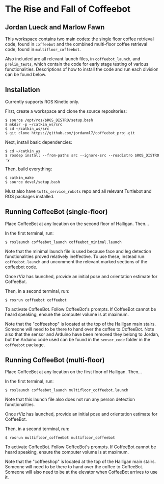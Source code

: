 # The Rise and Fall of Coffeebot
## Jordan Lueck and Marlow Fawn

This workspace contains two main codes: the single floor coffee retrieval code, found in `coffeebot` and the combined multi-floor coffee retrieval code, found in `multifloor_coffeebot`.

Also included are all relevant launch files, in `coffeebot_launch`, and `prelim_tests`, which contain the code for early stage testing of various functionalities.
Descriptions of how to install the code and run each division can be found below.

## Installation

Currently supports ROS Kinetic only.

First, create a workspace and clone the source repositories:
```
$ source /opt/ros/$ROS_DISTRO/setup.bash
$ mkdir -p ~/catkin_ws/src
$ cd ~/catkin_ws/src
$ git clone https://github.com/jordanml7/coffeebot_proj.git
```

Next, install basic dependencies:
```
$ cd ~/catkin_ws
$ rosdep install --from-paths src --ignore-src --rosdistro $ROS_DISTRO -y
```

Then, build everything:
```
$ catkin_make
$ source devel/setup.bash
```

Must also have `tufts_service_robots` repo and all relevant Turtlebot and ROS packages installed.


## Running CoffeeBot (single-floor)

Place CoffeeBot at any location on the second floor of Halligan. Then...

In the first terminal, run:
```
$ roslaunch coffeebot_launch coffeebot_minimal.launch
```
Note that the minimal launch file is used because face and leg detection functionalities proved relatively ineffective. To use these, instead run `coffeebot.launch` and uncomment the relevant marked sections of the coffeebot code.

Once rViz has launched, provide an initial pose and orientation estimate for CoffeeBot.

Then, in a second terminal, run:
```
$ rosrun coffeebot coffeebot
```
To activate CoffeeBot. Follow CoffeeBot's prompts. If CoffeeBot cannot be heard speaking, ensure the computer volume is at maximum.

Note that the "coffeeshop" is located at the top of the Halligan main stairs. Someone will need to be there to hand over the coffee to CoffeeBot. Note also that the sensor and Arduino have been removed they belong to Jordan, but the Arduino code used can be found in the `sensor_code` folder in the `coffeebot` package.


## Running CoffeeBot (multi-floor)

Place CoffeeBot at any location on the first floor of Halligan. Then...

In the first terminal, run:
```
$ roslaunch coffeebot_launch multifloor_coffeebot.launch
```
Note that this launch file also does not run any person detection functionalities.

Once rViz has launched, provide an initial pose and orientation estimate for CoffeeBot.

Then, in a second terminal, run:
```
$ rosrun multifloor_coffeebot multifloor_coffeebot
```

To activate CoffeeBot. Follow CoffeeBot's prompts. If CoffeeBot cannot be heard speaking, ensure the computer volume is at maximum.

Note that the "coffeeshop" is located at the top of the Halligan main stairs. Someone will need to be there to hand over the coffee to CoffeeBot. Someone will also need to be at the elevator when CoffeeBot arrives to use it.


